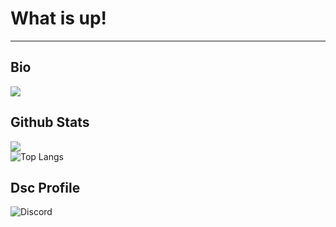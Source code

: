 <h1> What is up! </h1>

---
## Bio
![](https://img.shields.io/badge/Code-Python-darked?style=plastic&logo=python)


## Github Stats
![](https://github-readme-stats.vercel.app/api?username=ycl310&show_icons=true) <br>
![Top Langs](https://github-readme-stats.vercel.app/api/top-langs/?username=ycl310)

## Dsc Profile
![Discord](https://discord.c99.nl/widget/theme-1/726514422360703008.png)
